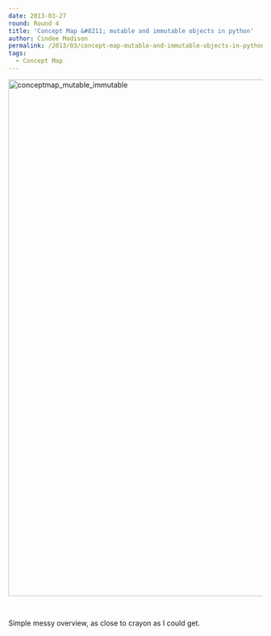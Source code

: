 ```yaml
---
date: 2013-03-27
round: Round 4
title: 'Concept Map &#8211; mutable and immutable objects in python'
author: Cindee Madison
permalink: /2013/03/concept-map-mutable-and-immutable-objects-in-python/
tags:
  - Concept Map
---
```

[<img class="alignnone size-full wp-image-1941" alt="conceptmap_mutable_immutable" src="/software-carpentry-training-website/uploads/2013/03/conceptmap_mutable_immutable.png" width="768" height="1024" />][1]

&nbsp;

Simple messy overview, as close to crayon as I could get.

 [1]: /software-carpentry-training-website/uploads/2013/03/conceptmap_mutable_immutable.png
